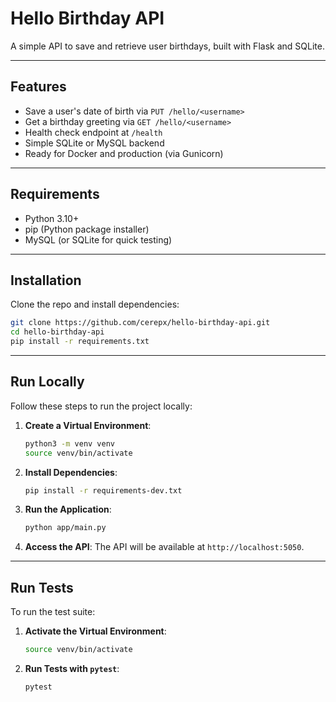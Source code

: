 # Hello Birthday API

A simple API to save and retrieve user birthdays, built with Flask and SQLite.

---

## Features

- Save a user's date of birth via `PUT /hello/<username>`
- Get a birthday greeting via `GET /hello/<username>`
- Health check endpoint at `/health`
- Simple SQLite or MySQL backend
- Ready for Docker and production (via Gunicorn)

---

## Requirements

- Python 3.10+
- pip (Python package installer)
- MySQL (or SQLite for quick testing)

---

## Installation

Clone the repo and install dependencies:

```bash
git clone https://github.com/cerepx/hello-birthday-api.git
cd hello-birthday-api
pip install -r requirements.txt
```

---

## Run Locally

Follow these steps to run the project locally:

1. **Create a Virtual Environment**:
   ```bash
   python3 -m venv venv
   source venv/bin/activate
   ```

2. **Install Dependencies**:
   ```bash
   pip install -r requirements-dev.txt
   ```

3. **Run the Application**:
   ```bash
   python app/main.py
   ```

4. **Access the API**:
   The API will be available at `http://localhost:5050`.

---

## Run Tests

To run the test suite:

1. **Activate the Virtual Environment**:
   ```bash
   source venv/bin/activate
   ```

2. **Run Tests with `pytest`**:
   ```bash
   pytest
   ```
